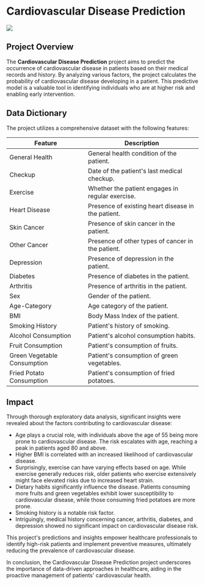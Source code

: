 # Cardiovascular Disease Prediction

![](https://d112y698adiu2z.cloudfront.net/photos/production/software_photos/002/508/249/datas/original.png)

## Project Overview
The **Cardiovascular Disease Prediction** project aims to predict the occurrence of cardiovascular disease in patients based on their medical records and history. By analyzing various factors, the project calculates the probability of cardiovascular disease developing in a patient. This predictive model is a valuable tool in identifying individuals who are at higher risk and enabling early intervention.

## Data Dictionary
The project utilizes a comprehensive dataset with the following features:

| Feature                    | Description                                       |
|---------------------------|---------------------------------------------------|
| General Health            | General health condition of the patient.          |
| Checkup                   | Date of the patient's last medical checkup.       |
| Exercise                  | Whether the patient engages in regular exercise.  |
| Heart Disease             | Presence of existing heart disease in the patient.|
| Skin Cancer               | Presence of skin cancer in the patient.           |
| Other Cancer              | Presence of other types of cancer in the patient. |
| Depression               | Presence of depression in the patient.           |
| Diabetes                  | Presence of diabetes in the patient.              |
| Arthritis                 | Presence of arthritis in the patient.             |
| Sex                       | Gender of the patient.                           |
| Age-Category              | Age category of the patient.                     |
| BMI                       | Body Mass Index of the patient.                  |
| Smoking History           | Patient's history of smoking.                    |
| Alcohol Consumption       | Patient's alcohol consumption habits.            |
| Fruit Consumption         | Patient's consumption of fruits.                 |
| Green Vegetable Consumption | Patient's consumption of green vegetables.    |
| Fried Potato Consumption | Patient's consumption of fried potatoes.         |

## Impact
Through thorough exploratory data analysis, significant insights were revealed about the factors contributing to cardiovascular disease:

- Age plays a crucial role, with individuals above the age of 55 being more prone to cardiovascular disease. The risk escalates with age, reaching a peak in patients aged 80 and above.
- Higher BMI is correlated with an increased likelihood of cardiovascular disease.
- Surprisingly, exercise can have varying effects based on age. While exercise generally reduces risk, older patients who exercise extensively might face elevated risks due to increased heart strain.
- Dietary habits significantly influence the disease. Patients consuming more fruits and green vegetables exhibit lower susceptibility to cardiovascular disease, while those consuming fried potatoes are more prone.
- Smoking history is a notable risk factor.
- Intriguingly, medical history concerning cancer, arthritis, diabetes, and depression showed no significant impact on cardiovascular disease risk.

This project's predictions and insights empower healthcare professionals to identify high-risk patients and implement preventive measures, ultimately reducing the prevalence of cardiovascular disease.

In conclusion, the Cardiovascular Disease Prediction project underscores the importance of data-driven approaches in healthcare, aiding in the proactive management of patients' cardiovascular health.
